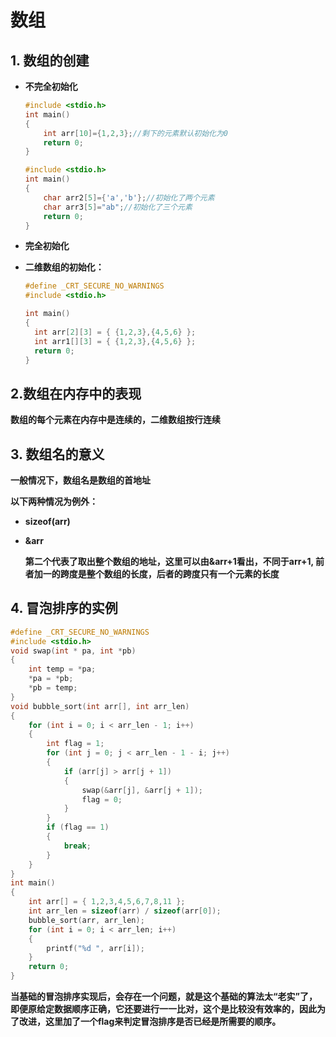 # 数组

## 1. 数组的创建

- **不完全初始化**

  ```c
  #include <stdio.h>
  int main()
  {
      int arr[10]={1,2,3};//剩下的元素默认初始化为0
      return 0;
  }
  ```

  ```c
  #include <stdio.h>
  int main()
  {
      char arr2[5]={'a','b'};//初始化了两个元素
      char arr3[5]="ab";//初始化了三个元素
      return 0;
  }
  ```

- **完全初始化**

- **二维数组的初始化：**

  ```c
  #define _CRT_SECURE_NO_WARNINGS
  #include <stdio.h>
  
  int main()
  {
  	int arr[2][3] = { {1,2,3},{4,5,6} };
  	int arr1[][3] = { {1,2,3},{4,5,6} };
  	return 0;
  }
  ```

## 2.数组在内存中的表现

**数组的每个元素在内存中是连续的，二维数组按行连续**

## 3. 数组名的意义

**一般情况下，数组名是数组的首地址**

**以下两种情况为例外：**

- **sizeof(arr)**

- **&arr**

  **第二个代表了取出整个数组的地址，这里可以由&arr+1看出，不同于arr+1, 前者加一的跨度是整个数组的长度，后者的跨度只有一个元素的长度**

## 4. 冒泡排序的实例

```c
#define _CRT_SECURE_NO_WARNINGS
#include <stdio.h>
void swap(int * pa, int *pb)
{
	int temp = *pa;
	*pa = *pb;
	*pb = temp;
}
void bubble_sort(int arr[], int arr_len)
{
	for (int i = 0; i < arr_len - 1; i++)
	{
		int flag = 1;
		for (int j = 0; j < arr_len - 1 - i; j++)
		{
			if (arr[j] > arr[j + 1])
			{
				swap(&arr[j], &arr[j + 1]);
				flag = 0;
			}
		}
		if (flag == 1)
		{
			break;
		}
	}
}
int main()
{
	int arr[] = { 1,2,3,4,5,6,7,8,11 };
	int	arr_len = sizeof(arr) / sizeof(arr[0]);
	bubble_sort(arr, arr_len);
	for (int i = 0; i < arr_len; i++)
	{
		printf("%d ", arr[i]);
	}
	return 0;
}
```

**当基础的冒泡排序实现后，会存在一个问题，就是这个基础的算法太“老实”了，即便原给定数据顺序正确，它还要进行一一比对，这个是比较没有效率的，因此为了改进，这里加了一个flag来判定冒泡排序是否已经是所需要的顺序。**